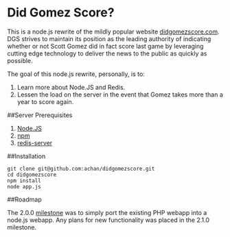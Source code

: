 Did Gomez Score?
================

This is a node.js rewrite of the mildly popular website
[didgomezscore.com](http://didgomezscore.com). DGS strives to maintain its position as the
leading authority of indicating whether or not Scott Gomez did in fact score last game by
leveraging cutting edge technology to deliver the news to the public as quickly as possible.

The goal of this node.js rewrite, personally, is to:

1. Learn more about Node.JS and Redis.
2. Lessen the load on the server in the event that Gomez takes more than a year to score again.


##Server Prerequisites

1. [Node.JS](http://nodejs.org)
2. [npm](http://npmjs.org)
3. [redis-server](http://redis.io)


##Installation

    git clone git@github.com:achan/didgomezscore.git
    cd didgomezscore
    npm install
    node app.js


##Roadmap

The 2.0.0 [milestone](https://github.com/achan/didgomezscore/issues/milestones) was to simply
port the existing PHP webapp into a node.js webapp. Any plans for new functionality was placed
in the 2.1.0 milestone.
